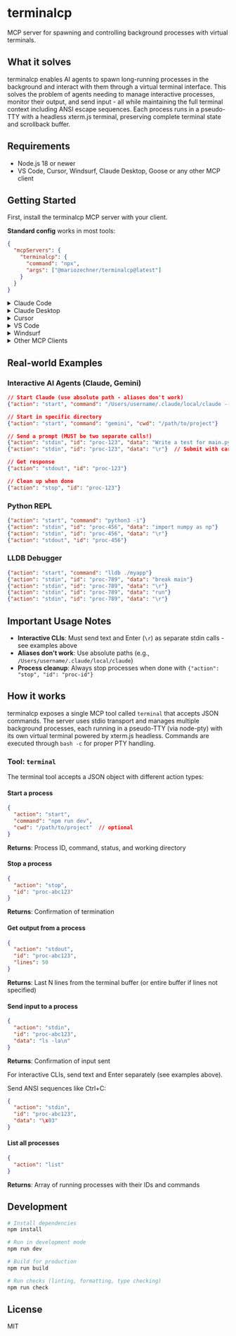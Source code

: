# terminalcp

MCP server for spawning and controlling background processes with virtual terminals.

## What it solves

terminalcp enables AI agents to spawn long-running processes in the background and interact with them through a virtual terminal interface. This solves the problem of agents needing to manage interactive processes, monitor their output, and send input - all while maintaining the full terminal context including ANSI escape sequences. Each process runs in a pseudo-TTY with a headless xterm.js terminal, preserving complete terminal state and scrollback buffer.

## Requirements
- Node.js 18 or newer
- VS Code, Cursor, Windsurf, Claude Desktop, Goose or any other MCP client

## Getting Started

First, install the terminalcp MCP server with your client.

**Standard config** works in most tools:

```json
{
  "mcpServers": {
    "terminalcp": {
      "command": "npx",
      "args": ["@mariozechner/terminalcp@latest"]
    }
  }
}
```

<details>
<summary>Claude Code</summary>

Use the Claude Code CLI to add the terminalcp server:

```bash
claude mcp add terminalcp npx @mariozechner/terminalcp@latest
```
</details>

<details>
<summary>Claude Desktop</summary>

Follow the MCP install [guide](https://modelcontextprotocol.io/quickstart/user), use the standard config above.

</details>

<details>
<summary>Cursor</summary>

Go to `Cursor Settings` -> `MCP` -> `Add new MCP Server`. Name it "terminalcp", use `command` type with the command `npx @mariozechner/terminalcp@latest`.

</details>

<details>
<summary>VS Code</summary>

Follow the MCP install [guide](https://code.visualstudio.com/docs/copilot/chat/mcp-servers#_add-an-mcp-server), use the standard config above. You can also install using the VS Code CLI:

```bash
# For VS Code
code --add-mcp '{"name":"terminalcp","command":"npx","args":["@mariozechner/terminalcp@latest"]}'
```

After installation, the terminalcp server will be available for use with your GitHub Copilot agent in VS Code.
</details>

<details>
<summary>Windsurf</summary>

Follow Windsurf MCP [documentation](https://docs.windsurf.com/windsurf/cascade/mcp). Use the standard config above.

</details>

<details>
<summary>Other MCP Clients</summary>

For other MCP clients, use the standard config above or install globally:

```bash
npm install -g @mariozechner/terminalcp
```

Then use this config:
```json
{
  "mcpServers": {
    "terminalcp": {
      "command": "terminalcp"
    }
  }
}
```
</details>

## Real-world Examples

### Interactive AI Agents (Claude, Gemini)
```json
// Start Claude (use absolute path - aliases don't work)
{"action": "start", "command": "/Users/username/.claude/local/claude --dangerously-skip-permissions"}

// Start in specific directory
{"action": "start", "command": "gemini", "cwd": "/path/to/project"}

// Send a prompt (MUST be two separate calls!)
{"action": "stdin", "id": "proc-123", "data": "Write a test for main.py"}
{"action": "stdin", "id": "proc-123", "data": "\r"}  // Submit with carriage return

// Get response
{"action": "stdout", "id": "proc-123"}

// Clean up when done
{"action": "stop", "id": "proc-123"}
```

### Python REPL
```json
{"action": "start", "command": "python3 -i"}
{"action": "stdin", "id": "proc-456", "data": "import numpy as np"}
{"action": "stdin", "id": "proc-456", "data": "\r"}
{"action": "stdout", "id": "proc-456"}
```

### LLDB Debugger
```json
{"action": "start", "command": "lldb ./myapp"}
{"action": "stdin", "id": "proc-789", "data": "break main"}
{"action": "stdin", "id": "proc-789", "data": "\r"}
{"action": "stdin", "id": "proc-789", "data": "run"}
{"action": "stdin", "id": "proc-789", "data": "\r"}
```

## Important Usage Notes

- **Interactive CLIs**: Must send text and Enter (`\r`) as separate stdin calls - see examples above
- **Aliases don't work**: Use absolute paths (e.g., `/Users/username/.claude/local/claude`)
- **Process cleanup**: Always stop processes when done with `{"action": "stop", "id": "proc-id"}`

## How it works

terminalcp exposes a single MCP tool called `terminal` that accepts JSON commands. The server uses stdio transport and manages multiple background processes, each running in a pseudo-TTY (via node-pty) with its own virtual terminal powered by xterm.js headless. Commands are executed through `bash -c` for proper PTY handling.

### Tool: `terminal`

The terminal tool accepts a JSON object with different action types:

#### Start a process
```json
{
  "action": "start",
  "command": "npm run dev",
  "cwd": "/path/to/project"  // optional
}
```
**Returns**: Process ID, command, status, and working directory

#### Stop a process
```json
{
  "action": "stop",
  "id": "proc-abc123"
}
```
**Returns**: Confirmation of termination

#### Get output from a process
```json
{
  "action": "stdout",
  "id": "proc-abc123",
  "lines": 50
}
```
**Returns**: Last N lines from the terminal buffer (or entire buffer if lines not specified)

#### Send input to a process
```json
{
  "action": "stdin",
  "id": "proc-abc123",
  "data": "ls -la\n"
}
```
**Returns**: Confirmation of input sent

For interactive CLIs, send text and Enter separately (see examples above).

Send ANSI sequences like Ctrl+C:
```json
{
  "action": "stdin",
  "id": "proc-abc123",
  "data": "\x03"
}
```

#### List all processes
```json
{
  "action": "list"
}
```
**Returns**: Array of running processes with their IDs and commands

## Development

```bash
# Install dependencies
npm install

# Run in development mode
npm run dev

# Build for production
npm run build

# Run checks (linting, formatting, type checking)
npm run check
```

## License

MIT